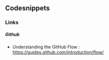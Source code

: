 ## Codesnippets

### Links

##### Github
* Understanding the GitHub Flow : https://guides.github.com/introduction/flow/
